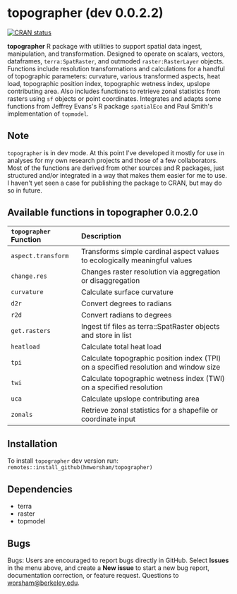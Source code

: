 # topographer (dev 0.0.2.2)
<!-- badges: start -->
[![CRAN status](http://www.r-pkg.org/badges/version/topographer)](https://cran.r-project.org/package=topographer)

<!-- badges: end -->
**topographer** R package with utilities to support spatial data ingest, manipulation, and transformation.
	Designed to operate on scalars, vectors, dataframes, `terra:SpatRaster`, and outmoded `raster:RasterLayer` objects.
	Functions include resolution transformations and calculations for a handful of topographic parameters: curvature,
	various transformed aspects, heat load, topographic position index, topographic wetness index, upslope 
	contributing area. Also includes functions to retrieve zonal statistics from rasters using `sf` objects or 
	point coordinates. Integrates and adapts some functions from Jeffrey Evans's R package `spatialEco` and Paul Smith's implementation of `topmodel`.

## Note
`topographer` is in dev mode. At this point I've developed it mostly for use in analyses for my own research projects and those of a few collaborators. Most of the functions are derived from other sources and R packages, just structured and/or integrated in a way that makes them easier for me to use. I haven't yet seen a case for publishing the package to CRAN, but may do so in future. 

## Available functions in topographer 0.0.2.0

| `topographer` Function       | Description                                                                             |
|:-----------------------------|:----------------------------------------------------------------------------------------|
| `aspect.transform`           | Transforms simple cardinal aspect values to ecologically meaningful values  |
| `change.res`                 | Changes raster resolution via aggregation or disaggregation  |
| `curvature`                  | Calculate surface curvature |
| `d2r`                        | Convert degrees to radians  |
| `r2d`                        | Convert radians to degrees  |
| `get.rasters`                | Ingest tif files as terra::SpatRaster objects and store in list  |
| `heatload`                   | Calculate total heat load  | 
| `tpi`                        | Calculate topographic position index (TPI) on a specified resolution and window size  |
| `twi`                        | Calculate topographic wetness index (TWI) on a specified resolution  | 
| `uca`                        | Calculate upslope contributing area  | 
| `zonals`                     | Retrieve zonal statistics for a shapefile or coordinate input  | 


## Installation
To install `topographer` dev version run:
`remotes::install_github(hmworsham/topographer)`

## Dependencies
- terra
- raster
- topmodel

## Bugs
Bugs: Users are encouraged to report bugs directly in GitHub. Select **Issues** in the menu above, and create a **New issue** to start a new bug report, documentation correction, or feature request. Questions to worsham@berkeley.edu.

